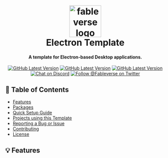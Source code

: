 <div align="center">
  <h1> 
    <img alt="fableverse logo" src="https://user-images.githubusercontent.com/34040658/166625392-dcec9672-fd76-4914-a991-715c58cdd3c5.png" width="100px"/><br/>
    Electron Template
  </h1>
  <h4> A template for Electron-based Desktop applications. </h4>
  
  <a href="https://github.com/Fableverse/electron-template/releases"
    ><img
      src="https://img.shields.io/github/workflow/status/fableverse/electron-template/Run Jest?color=white&label=build&style=flat-square"
      alt="GitHub Latest Version"
  /></a>
  <a href="https://github.com/Fableverse/electron-template/releases"
    ><img
      src="https://img.shields.io/github/v/tag/fableverse/electron-template?color=white&label=version&style=flat-square"
      alt="GitHub Latest Version"
  /></a>
  <a href=""
    ><img
      src="https://img.shields.io/github/commit-activity/w/fableverse/electron-template?color=white&label=commit activity&style=flat-square"
      alt="GitHub Latest Version"
  /></a>
  <br />
  <a href="https://discord.gg/5a9bSRyYyF"
    ><img
      src="https://img.shields.io/discord/966144993163091988?label=discord&color=blue&style=flat-square"
      alt="Chat on Discord"
  /></a>
  <a href="https://twitter.com/Fableverse"
    ><img
      src="https://img.shields.io/badge/twitter-@fableverse-1DA1F3?color=blue&style=flat-square"
      alt="Follow @Fableverse on Twitter"
  /></a>
</div>

## 📖 Table of Contents
- [Features](#-features)
- [Packages](#-packages)
- [Quick Setup Guide](#-quick-setup-guide)
- [Projects using this Template](#-projects-using-this-template)
- [Reporting a Bug or Issue](#-reporting-a-bug-or-issue)
- [Contributing](#-contributing)
- [License](#-license)

## 💡 Features

